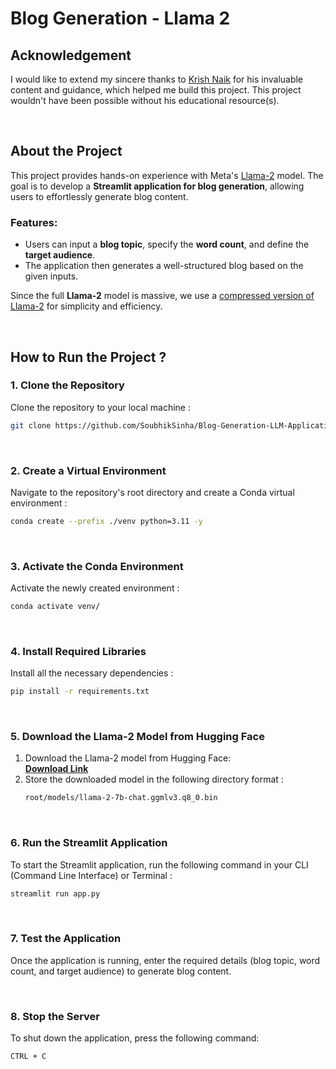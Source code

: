 # Blog Generation - Llama 2

## Acknowledgement
[](https://github.com/SoubhikSinha/LLM-LangChain-PineCone-VectorDB#acknowledgement)

I would like to extend my sincere thanks to  [Krish Naik](https://github.com/krishnaik06)  for his invaluable content and guidance, which helped me build this project. This project wouldn't have been possible without his educational resource(s).

<br>


## About the Project
This project provides hands-on experience with Meta's [Llama-2](https://www.llama.com/llama2/) model. The goal is to develop a **Streamlit application for blog generation**, allowing users to effortlessly generate blog content.

### Features:
-   Users can input a **blog topic**, specify the **word count**, and define the **target audience**.
-   The application then generates a well-structured blog based on the given inputs.

Since the full **Llama-2** model is massive, we use a [compressed version of Llama-2](https://huggingface.co/TheBloke/Llama-2-7B-Chat-GGML/blob/main/llama-2-7b-chat.ggmlv3.q8_0.bin) for simplicity and efficiency.

<br>

## How to Run the Project ?
### **1. Clone the Repository**
Clone the repository to your local machine :
```bash
git clone https://github.com/SoubhikSinha/Blog-Generation-LLM-Application.git
```

<br>

### **2. Create a Virtual Environment**
Navigate to the repository's root directory and create a Conda virtual environment :
```bash
conda create --prefix ./venv python=3.11 -y
```

<br>

### **3. Activate the Conda Environment**
Activate the newly created environment :
```bash
conda activate venv/
```

<br>

### **4. Install Required Libraries**
Install all the necessary dependencies :
```bash
pip install -r requirements.txt
```

<br>


### **5. Download the Llama-2 Model from Hugging Face**
1.  Download the Llama-2 model from Hugging Face:  
    **[Download Link](https://huggingface.co/TheBloke/Llama-2-7B-Chat-GGML/blob/main/llama-2-7b-chat.ggmlv3.q8_0.bin)**
2.  Store the downloaded model in the following directory format :
	```bash
	root/models/llama-2-7b-chat.ggmlv3.q8_0.bin
	```

<br>    

### **6. Run the Streamlit Application**
To start the Streamlit application, run the following command in your CLI (Command Line Interface) or Terminal :
```bash
streamlit run app.py
```

<br>

### **7. Test the Application**

Once the application is running, enter the required details (blog topic, word count, and target audience) to generate blog content.

<br>

### **8. Stop the Server**

To shut down the application, press the following command:
```bash
CTRL + C
```
